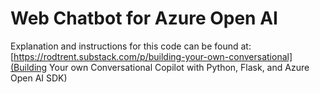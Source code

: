 # Web Chatbot for Azure Open AI

Explanation and instructions for this code can be found at: [https://rodtrent.substack.com/p/building-your-own-conversational](Building Your own Conversational Copilot with Python, Flask, and Azure Open AI SDK)
